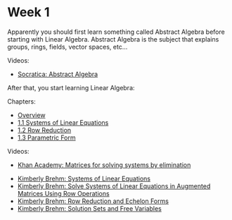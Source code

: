 # Week 1

Apparently you should first learn something called Abstract Algebra before starting with Linear Algebra. Abstract Algebra is the subject that explains groups, rings, fields, vector spaces, etc...

Videos:

- [Socratica: Abstract Algebra](https://www.youtube.com/playlist?list=PLi01XoE8jYoi3SgnnGorR_XOW3IcK-TP6)

After that, you start learning Linear Algebra:

Chapters:
- [Overview](https://textbooks.math.gatech.edu/ila/overview.html)
- [1.1 Systems of Linear Equations](https://textbooks.math.gatech.edu/ila/systems-of-eqns.html)
- [1.2 Row Reduction](https://textbooks.math.gatech.edu/ila/row-reduction.html)
- [1.3 Parametric Form](https://textbooks.math.gatech.edu/ila/parametric-form.html)

Videos:
- [Khan Academy: Matrices for solving systems by elimination](https://www.khanacademy.org/math/linear-algebra/vectors-and-spaces/matrices-elimination/v/matrices-reduced-row-echelon-form-1)
<!---->
- [Kimberly Brehm: Systems of Linear Equations](https://www.youtube.com/watch?v=LHsPJ2bQX1U&list=PLl-gb0E4MII03hiCrZa7YqxUMEeEPmZqK)
- [Kimberly Brehm: Solve Systems of Linear Equations in Augmented Matrices Using Row Operations](https://www.youtube.com/watch?v=SEh3yhEFK1w&list=PLl-gb0E4MII03hiCrZa7YqxUMEeEPmZqK)
- [Kimberly Brehm: Row Reduction and Echelon Forms](https://www.youtube.com/watch?v=7xtAYrAtuPc&list=PLl-gb0E4MII03hiCrZa7YqxUMEeEPmZqK)
- [Kimberly Brehm: Solution Sets and Free Variables](https://www.youtube.com/watch?v=MfeOEdjUfXw&list=PLl-gb0E4MII03hiCrZa7YqxUMEeEPmZqK)